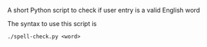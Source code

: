 A short Python script to check if user entry is a valid English word  
  
The syntax to use this script is  
```
./spell-check.py <word>
```
